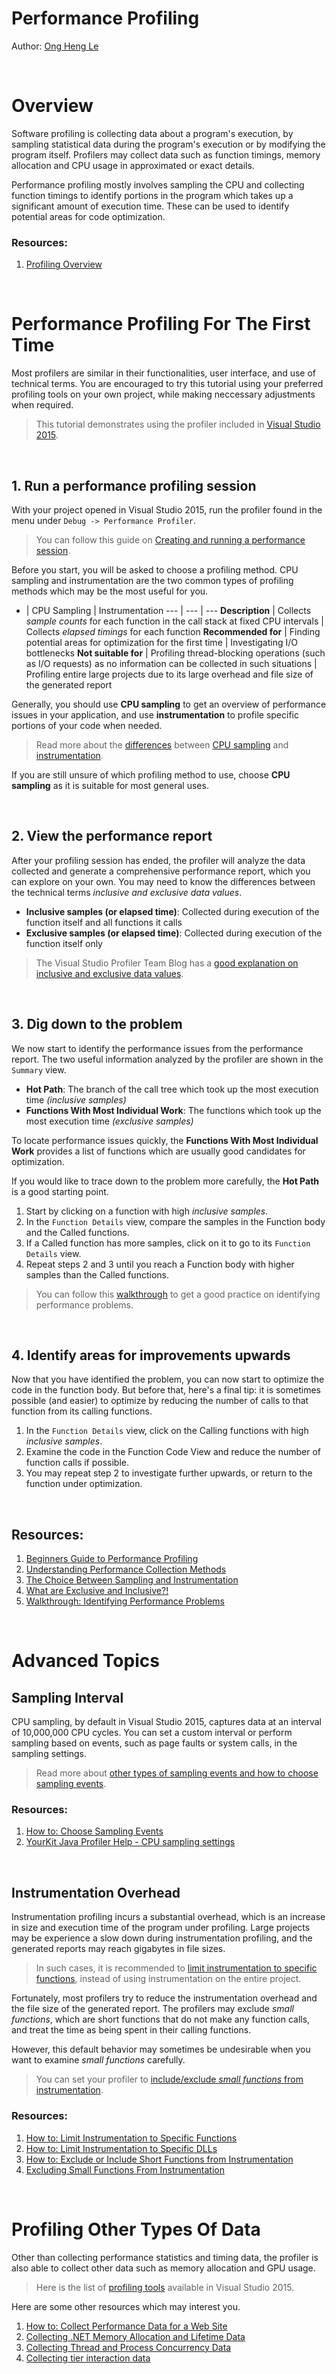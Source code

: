 # Performance Profiling

Author: [Ong Heng Le](https://github.com/initialshl)

<br>

# Overview

Software profiling is collecting data about a program's execution, by sampling statistical 
data during the program's execution or by modifying the program itself. Profilers may 
collect data such as function timings, memory allocation and CPU usage in approximated 
or exact details. 

Performance profiling mostly involves sampling the CPU and collecting function timings 
to identify portions in the program which takes up a significant amount of execution time. 
These can be used to identify potential areas for code optimization.

### Resources:
1. [Profiling Overview](https://msdn.microsoft.com/en-us/library/bb384493(v=vs.110).aspx)

<br>

# Performance Profiling For The First Time

Most profilers are similar in their functionalities, user interface, and use of 
technical terms. You are encouraged to try this tutorial using your preferred profiling 
tools on your own project, while making neccessary adjustments when required. <br>

> This tutorial demonstrates using the profiler included in [Visual Studio 2015](https://www.visualstudio.com/downloads/).

<br>

## 1. Run a performance profiling session

With your project opened in Visual Studio 2015, run the profiler found in the menu under 
`Debug -> Performance Profiler`. 

> You can follow this guide on [Creating and running a performance session](https://msdn.microsoft.com/en-us/library/ms182372.aspx#Anchor_0).

Before you start, you will be asked to choose a profiling method. CPU sampling and 
instrumentation are the two common types of profiling methods which may be the most 
useful for you.

- | CPU Sampling | Instrumentation
--- | --- | ---
**Description** | Collects *sample counts* for each function in the call stack at fixed CPU intervals | Collects *elapsed timings* for each function
**Recommended for** | Finding potential areas for optimization for the first time | Investigating I/O bottlenecks
**Not suitable for** | Profiling thread-blocking operations (such as I/O requests) as no information can be collected in such situations | Profiling entire large projects due to its large overhead and file size of the generated report

Generally, you should use **CPU sampling** to get an overview of performance issues in your 
application, and use **instrumentation** to profile specific portions of your code when needed.
> Read more about the [differences](https://blogs.msdn.microsoft.com/ejarvi/2005/04/07/the-choice-between-sampling-and-instrumentation/) between 
[CPU sampling](https://msdn.microsoft.com/en-us/library/dd264994.aspx#Anchor_0) and 
[instrumentation](https://msdn.microsoft.com/en-us/library/dd264994.aspx#Anchor_1).

If you are still unsure of which profiling method to use, choose **CPU sampling** as it is 
suitable for most general uses.

<br>

## 2. View the performance report

After your profiling session has ended, the profiler will analyze the data collected and 
generate a comprehensive performance report, which you can explore on your own. You may 
need to know the differences between the technical terms *inclusive and exclusive 
data values*.

* **Inclusive samples (or elapsed time)**: Collected during execution of the function itself and all functions it calls
* **Exclusive samples (or elapsed time)**: Collected during execution of the function itself only

> The Visual Studio Profiler Team Blog has a [good explanation on inclusive and exclusive data values](https://blogs.msdn.microsoft.com/profiler/2004/06/09/what-are-exclusive-and-inclusive/).

<br>

## 3. Dig down to the problem

We now start to identify the performance issues from the performance report. The two 
useful information analyzed by the profiler are shown in the `Summary` view.

* **Hot Path**: The branch of the call tree which took up the most execution time *(inclusive samples)*
* **Functions With Most Individual Work**: The functions which took up the most execution time *(exclusive samples)*

To locate performance issues quickly, the **Functions With Most Individual Work** provides 
a list of functions which are usually good candidates for optimization.

If you would like to trace down to the problem more carefully, the **Hot Path** is a good 
starting point. 

1. Start by clicking on a function with high *inclusive samples*. 
1. In the `Function Details` view, compare the samples in the Function body and the Called functions.
1. If a Called function has more samples, click on it to go to its `Function Details` view.
1. Repeat steps 2 and 3 until you reach a Function body with higher samples than the Called functions.

> You can follow this [walkthrough](https://msdn.microsoft.com/en-us/library/ms182398.aspx)
to get a good practice on identifying performance problems.

<br>

## 4. Identify areas for improvements upwards

Now that you have identified the problem, you can now start to optimize the code in the 
function body. But before that, here's a final tip: it is sometimes possible (and easier) 
to optimize by reducing the number of calls to that function from its calling functions.

1. In the `Function Details` view, click on the Calling functions with high *inclusive samples*.
1. Examine the code in the Function Code View and reduce the number of function calls if possible.
1. You may repeat step 2 to investigate further upwards, or return to the function under optimization.

<br>

## Resources:
1. [Beginners Guide to Performance Profiling](https://msdn.microsoft.com/en-us/library/ms182372.aspx)
1. [Understanding Performance Collection Methods](https://msdn.microsoft.com/en-us/library/dd264994.aspx)
1. [The Choice Between Sampling and Instrumentation](https://blogs.msdn.microsoft.com/ejarvi/2005/04/07/the-choice-between-sampling-and-instrumentation/)
1. [What are Exclusive and Inclusive?!](https://blogs.msdn.microsoft.com/profiler/2004/06/09/what-are-exclusive-and-inclusive/)
1. [Walkthrough: Identifying Performance Problems](https://msdn.microsoft.com/en-us/library/ms182398.aspx)

<br>

# Advanced Topics

## Sampling Interval

CPU sampling, by default in Visual Studio 2015, captures data at an interval of 
10,000,000 CPU cycles. You can set a custom interval or perform sampling based on events, 
such as page faults or system calls, in the sampling settings.

> Read more about [other types of sampling events and how to choose sampling events](https://msdn.microsoft.com/en-us/library/ms182376.aspx).

### Resources:
1. [How to: Choose Sampling Events](https://msdn.microsoft.com/en-us/library/ms182376.aspx)
1. [YourKit Java Profiler Help - CPU sampling settings](https://www.yourkit.com/docs/java/help/sampling_settings.jsp)

<br>

## Instrumentation Overhead

Instrumentation profiling incurs a substantial overhead, which is an increase in size 
and execution time of the program under profiling. Large projects may be experience a 
slow down during instrumentation profiling, and the generated reports may reach gigabytes 
in file sizes.

> In such cases, it is recommended to [limit instrumentation to specific functions](https://msdn.microsoft.com/en-us/library/cc470663.aspx), 
instead of using instrumentation on the entire project.

Fortunately, most profilers try to reduce the instrumentation overhead and the file size 
of the generated report. The profilers may exclude *small functions*, which are short 
functions that do not make any function calls, and treat the time as being spent in their 
calling functions.

However, this default behavior may sometimes be undesirable when you want to examine 
*small functions* carefully.

> You can set your profiler to [include/exclude *small functions* from instrumentation](https://msdn.microsoft.com/en-us/library/bb514150.aspx).

### Resources:
1. [How to: Limit Instrumentation to Specific Functions](https://msdn.microsoft.com/en-us/library/cc470663.aspx)
1. [How to: Limit Instrumentation to Specific DLLs](https://msdn.microsoft.com/en-us/library/bb385752.aspx)
1. [How to: Exclude or Include Short Functions from Instrumentation](https://msdn.microsoft.com/en-us/library/bb514150.aspx)
1. [Excluding Small Functions From Instrumentation](https://blogs.msdn.microsoft.com/profiler/2008/07/08/excluding-small-functions-from-instrumentation/)

<br>

# Profiling Other Types Of Data

Other than collecting performance statistics and timing data, the profiler is also able 
to collect other data such as memory allocation and GPU usage. 

> Here is the list of [profiling tools](https://msdn.microsoft.com/en-us/library/mt210448.aspx) available in Visual Studio 2015.

Here are some other resources which may interest you.

1. [How to: Collect Performance Data for a Web Site](https://msdn.microsoft.com/en-us/library/2s0xxa1d.aspx)
1. [Collecting .NET Memory Allocation and Lifetime Data](https://msdn.microsoft.com/en-us/library/dd264934.aspx)
1. [Collecting Thread and Process Concurrency Data](https://msdn.microsoft.com/en-us/library/dd265004.aspx)
1. [Collecting tier interaction data](https://msdn.microsoft.com/en-us/library/dd465169.aspx)

